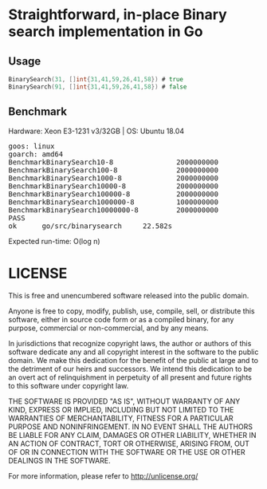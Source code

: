 # Straightforward, in-place <strong>Binary search</strong> implementation in Go
## Usage
```go
BinarySearch(31, []int{31,41,59,26,41,58}) # true
BinarySearch(91, []int{31,41,59,26,41,58}) # false
```

## Benchmark
Hardware: Xeon E3-1231 v3/32GB | 
OS: Ubuntu 18.04
<pre>
goos: linux
goarch: amd64
BenchmarkBinarySearch10-8               2000000000               0.00 ns/op
BenchmarkBinarySearch100-8              2000000000               0.00 ns/op
BenchmarkBinarySearch1000-8             2000000000               0.00 ns/op
BenchmarkBinarySearch10000-8            2000000000               0.00 ns/op
BenchmarkBinarySearch100000-8           2000000000               0.01 ns/op
BenchmarkBinarySearch1000000-8          1000000000               0.09 ns/op
BenchmarkBinarySearch10000000-8         2000000000               0.37 ns/op
PASS
ok      go/src/binarysearch     22.582s
</pre>
Expected run-time: O(log n)

# LICENSE
This is free and unencumbered software released into the public domain.

Anyone is free to copy, modify, publish, use, compile, sell, or
distribute this software, either in source code form or as a compiled
binary, for any purpose, commercial or non-commercial, and by any
means.

In jurisdictions that recognize copyright laws, the author or authors
of this software dedicate any and all copyright interest in the
software to the public domain. We make this dedication for the benefit
of the public at large and to the detriment of our heirs and
successors. We intend this dedication to be an overt act of
relinquishment in perpetuity of all present and future rights to this
software under copyright law.

THE SOFTWARE IS PROVIDED "AS IS", WITHOUT WARRANTY OF ANY KIND,
EXPRESS OR IMPLIED, INCLUDING BUT NOT LIMITED TO THE WARRANTIES OF
MERCHANTABILITY, FITNESS FOR A PARTICULAR PURPOSE AND NONINFRINGEMENT.
IN NO EVENT SHALL THE AUTHORS BE LIABLE FOR ANY CLAIM, DAMAGES OR
OTHER LIABILITY, WHETHER IN AN ACTION OF CONTRACT, TORT OR OTHERWISE,
ARISING FROM, OUT OF OR IN CONNECTION WITH THE SOFTWARE OR THE USE OR
OTHER DEALINGS IN THE SOFTWARE.

For more information, please refer to <http://unlicense.org/>